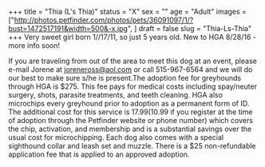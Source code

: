 +++
title = "Thia (L's Thia)"
status = "X"
sex = ""
age = "Adult"
images = ["http://photos.petfinder.com/photos/pets/36091097/1/?bust=1472517191&width=500&-x.jpg",
]
draft = false
slug = "Thia-Ls-Thia"
+++
Very sweet girl born 1//17/11, so just 5 years old. New to HGA 8/28/16 - more info soon!


If you are traveling from out of the area to meet this dog at an event, please e-mail Jorene at joreneross@aol.com or call 515-967-6564 and we will do our best to make sure s/he is present.The adoption fee for greyhounds through HGA is $275. This fee pays for medical costs including spay/neuter surgery, shots, parasite treatments, and teeth cleaning. HGA also microchips every greyhound prior to adoption as a permanent form of ID. The additional cost for this service is $17.99 ($10.99 if you register at the time of adoption through the Petfinder website or phone number) which covers the chip, activation, and membership and is a substantial savings over the usual cost for microchipping. Each dog also comes with a special sighthound collar and leash set and muzzle. There is a $25 non-refundable application fee that is applied to an approved adoption.
